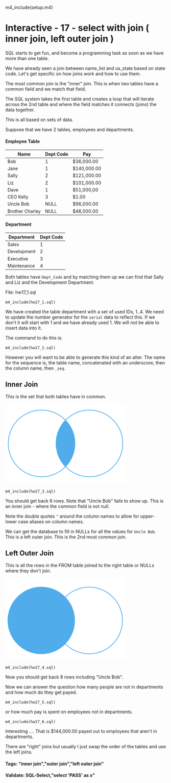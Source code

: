 
m4_include(setup.m4)

# Interactive - 17 - select with join ( inner join, left outer join )

SQL starts to get fun, and become a programming task as soon
as we have more than one table.

We have already seen a join between name_list and us_state based
on state code.  Let's get specific on how joins work and how
to use them.

The most common join is the "inner" join.   This is when two
tables have a common field and we match that field.

The SQL system takes the first table and creates a loop that
will iterate across the 2nd table and where the field matches
it connects (joins) the data together.

This is all based on sets of data.

Suppose that we have 2 tables, employees and departments.


#### Employee Table


| Name				 | Dept Code |  Pay        |
|--------------------|-----------|-------------|
| Bob                |   1       | $36,000.00  |
| Jane               |   1       | $140,000.00 |
| Sally              |   2       | $121,000.00 |
| Liz                |   2       | $101,000.00 |
| Dave               |   1       | $51,000,00  |
| CEO Kelly          |   3       | $1.00       |
| Uncle Bob          |   NULL    | $96,000.00  |
| Brother Charley    |   NULL    | $48,000.00  |


#### Department

| Department		 | Dept Code |
|--------------------|-----------|
| Sales              |   1       |
| Development        |   2       |
| Executive          |   3       |
| Maintenance        |   4       |

Both tables have `Dept_Code` and by matching them
up we can find that Sally and Liz and the 
Development Department.

File: hw17_1.sql


```
m4_include(hw17_1.sql)
```

We have created the table department with a set of used IDs, 1..4.  We need
to update the number generator for the `serial` data to reflect this.
If we don't it will start with 1 and we have already used 1.  We will not
be able to insert data into it.

The command to do this is:

```
m4_include(hw17_2.sql)
```

However you will want to be able to generate this kind of an alter.
The name for the sequence is,  the table name, concatenated with
an underscore, then the column name, then `_seq`.

## Inner Join 

This is the set that both tables have in common.

![PostgreSQL Inner Join](PostgreSQL-Inner-Join.png)


```
m4_include(hw17_3.sql)
```

You should get back 6 rows.  Note that "Uncle Bob" fails to show up.
This is an inner join - where the common field is not null.

Note the double quotes `"` around the column names to allow for upper-lower
case aliases on column names.

We can get the database to fill in NULLs for all the values for
`Uncle Bob`.  This is a left outer join.  This is the 2nd most common
join.

## Left Outer Join

This is all the rows in the FROM table joined to the right table
or NULLs where they don't join.

![Left Outer Join](PostgreSQL-Left-Outer-Join.png)

```
m4_include(hw17_4.sql)
```

Now you should get back 8 rows including "Uncle Bob".


Now we can answer the question how many people are not in departments and
how much do they get payed.

```
m4_include(hw17_5.sql)
```

or how much pay is spent on employees not in departments.


```
m4_include(hw17_6.sql)
```

Interesting .... That is $144,000.00 payed out to employees that aren't in
departments.


There are "right" joins but usually I just swap the order of the tables and use the left joins.


#### Tags: "inner join","outer join","left outer join"

#### Validate: SQL-Select,"select 'PASS' as x"
